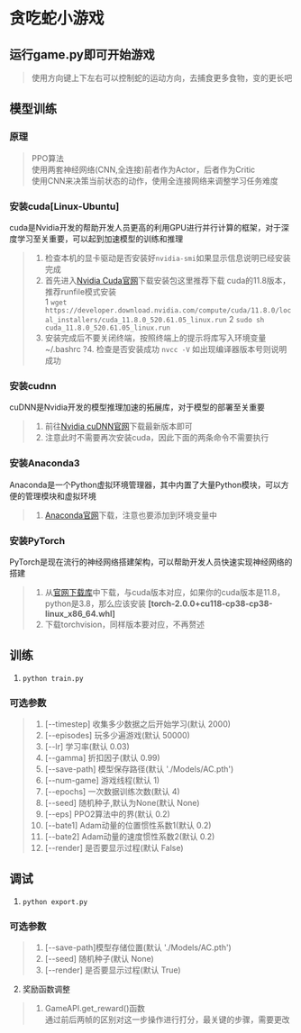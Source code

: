# 贪吃蛇小游戏
## 运行game.py即可开始游戏
> 使用方向键上下左右可以控制蛇的运动方向，去捕食更多食物，变的更长吧

## 模型训练
### 原理
> PPO算法  
> 使用两套神经网络(CNN,全连接)前者作为Actor，后者作为Critic  
> 使用CNN来决策当前状态的动作，使用全连接网络来调整学习任务难度

### 安装cuda[Linux-Ubuntu]
cuda是Nvidia开发的帮助开发人员更高的利用GPU进行并行计算的框架，对于深度学习至关重要，可以起到加速模型的训练和推理
>1. 检查本机的显卡驱动是否安装好`nvidia-smi`如果显示信息说明已经安装完成
>2. 首先进入[Nvidia Cuda官网](https://developer.nvidia.com/cuda-toolkit)下载安装包这里推荐下载
    cuda的11.8版本，推荐runfile模式安装  
    1 `wget https://developer.download.nvidia.com/compute/cuda/11.8.0/local_installers/cuda_11.8.0_520.61.05_linux.run`
    2 `sudo sh cuda_11.8.0_520.61.05_linux.run`
>3. 安装完成后不要关闭终端，按照终端上的提示将库写入环境变量~/.bashrc
    ?4. 检查是否安装成功 `nvcc -V` 如出现编译器版本号则说明成功
### 安装cudnn
cuDNN是Nvidia开发的模型推理加速的拓展库，对于模型的部署至关重要
>1. 前往[Nvidia cuDNN官网](https://developer.nvidia.com/cudnn)下载最新版本即可
>2. 注意此时不需要再次安装cuda，因此下面的两条命令不需要执行
### 安装Anaconda3
Anaconda是一个Python虚拟环境管理器，其中内置了大量Python模块，可以方便的管理模块和虚拟环境
>1. [Anaconda官网](https://www.anaconda.com/download/)下载，注意也要添加到环境变量中
### 安装PyTorch
PyTorch是现在流行的神经网络搭建架构，可以帮助开发人员快速实现神经网络的搭建
>1. 从[官网下载库](https://download.pytorch.org/whl/torch_stable.html)中下载，与cuda版本对应，如果你的cuda版本是11.8，python是3.8，那么应该安装 **[torch-2.0.0+cu118-cp38-cp38-linux_x86_64.whl]**
>2. 下载torchvision，同样版本要对应，不再赘述

## 训练
1. `python train.py`
### 可选参数
>1. [--timestep] 收集多少数据之后开始学习(默认 2000)
>2. [--episodes] 玩多少遍游戏(默认 50000)
>3. [--lr] 学习率(默认 0.03)
>4. [--gamma] 折扣因子(默认 0.99)  
>5. [--save-path] 模型保存路径(默认 './Models/AC.pth')  
>6. [--num-game] 游戏线程(默认 1)
>7. [--epochs] 一次数据训练次数(默认 4)
>8. [--seed] 随机种子,默认为None(默认 None)
>9. [--eps] PPO2算法中的界(默认 0.2)
>10. [--bate1] Adam动量的位置惯性系数1(默认 0.2)
>11. [--bate2] Adam动量的速度惯性系数2(默认 0.2)
>12. [--render] 是否要显示过程(默认 False)


## 调试
1. `python export.py`
### 可选参数
>1. [--save-path]模型存储位置(默认 './Models/AC.pth')
>2. [--seed] 随机种子(默认 None)
>3. [--render] 是否要显示过程(默认 True)
2. 奖励函数调整
>1. GameAPI.get_reward()函数  
> 通过前后两帧的区别对这一步操作进行打分，最关键的步骤，需要更改

